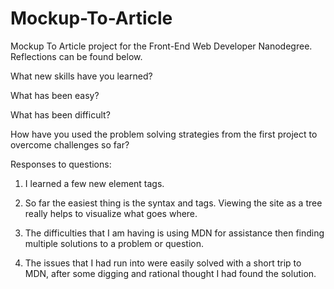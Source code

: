 # Mockup-To-Article
Mockup To Article project for the Front-End Web Developer Nanodegree. Reflections can be found below.

  
What new skills have you learned?
  
What has been easy?
  
What has been difficult?
  
How have you used the problem solving strategies from the first project to overcome challenges so far?

Responses to questions:

1. I learned a few new element tags. 

2. So far the easiest thing is the syntax and tags. Viewing the site as a tree really helps to visualize what goes where.

3. The difficulties that I am having is using MDN for assistance then finding multiple solutions to a problem or question.

4. The issues that I had run into were easily solved with a short trip to MDN, after some digging and rational thought I had found the solution. 
